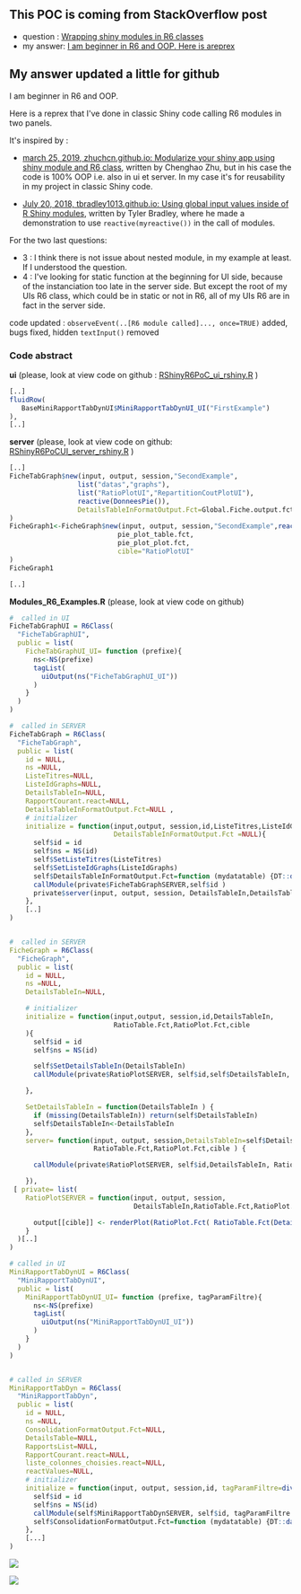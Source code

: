 ## This POC is coming from StackOverflow post

- question :  [Wrapping shiny modules in R6 classes](https://stackoverflow.com/questions/46693161/wrapping-shiny-modules-in-r6-classes)
- my answer: [I am beginner in R6 and OOP. Here is areprex](https://stackoverflow.com/questions/46693161/wrapping-shiny-modules-in-r6-classes/57464394#57464394)

## My answer updated a little for github

I am beginner in R6 and OOP.

Here is a reprex that I've done in classic Shiny code calling R6 modules in two panels. 

It's inspired by : 

- [march 25, 2019, zhuchcn.github.io: Modularize your shiny app using shiny module and R6 class](https://zhuchcn.github.io/projects/posts/en/2019-03-25/), written by Chenghao Zhu,  but in his case the code is 100% OOP i.e. also in ui et server. In my case it's for reusability in my project in classic Shiny code.


- [July 20, 2018, tbradley1013.github.io: Using global input values inside of R Shiny modules](https://tbradley1013.github.io/2018/07/20/r-shiny-modules--using-global-inputs/), written by Tyler Bradley, where he made a demonstration to use `reactive(myreactive())` in the call of modules. 



For the two last questions:

- 3 : I think there is not issue about nested module, in my example at least. If I understood the question.
- 4 : I've looking for static function at the beginning for UI side, because of the instanciation too late in the server side. But except the root of my UIs R6 class, which could be in static or not in R6, all of my UIs R6 are in fact in the server side.


code updated : `observeEvent(..[R6 module called]..., once=TRUE)` added, bugs fixed, hidden `textInput()` removed

### Code abstract

__ui__ (please, look at view code on github :
[RShinyR6PoC_ui_rshiny.R](https://github.com/philibe/RShinyR6POC/blob/main/ui_server_rshiny/ui_rshiny/RShinyR6PoC_ui_rshiny.R) )
```R
[..]
fluidRow(
   BaseMiniRapportTabDynUI$MiniRapportTabDynUI_UI("FirstExample")
),
[..]
```


__server__ (please, look at view code on github:
[RShinyR6PoCUI_server_rshiny.R](https://github.com/philibe/RShinyR6POC/blob/main/ui_server_rshiny/server_rshiny/RShinyR6PoCUI_server_rshiny.R) )
```R
[..]
FicheTabGraph$new(input, output, session,"SecondExample",
				 list("datas","graphs"),
				 list("RatioPlotUI","RepartitionCoutPlotUI"),
				 reactive(DonneesPie()),
				 DetailsTableInFormatOutput.Fct=Global.Fiche.output.fct
)
FicheGraph1<-FicheGraph$new(input, output, session,"SecondExample",reactive(DonneesPie()),
						   pie_plot_table.fct,
						   pie_plot_plot.fct,
						   cible="RatioPlotUI"
)
FicheGraph1

[..]
```

__Modules_R6_Examples.R__ (please, look at view code on github)
```R
#  called in UI
FicheTabGraphUI = R6Class(
  "FicheTabGraphUI",
  public = list(
    FicheTabGraphUI_UI= function (prefixe){
      ns<-NS(prefixe)
      tagList(
        uiOutput(ns("FicheTabGraphUI_UI"))
      )
    }
  )
)

#  called in SERVER
FicheTabGraph = R6Class(
  "FicheTabGraph",
  public = list(
    id = NULL,
    ns =NULL,
    ListeTitres=NULL,
    ListeIdGraphs=NULL,
    DetailsTableIn=NULL,
    RapportCourant.react=NULL,
    DetailsTableInFormatOutput.Fct=NULL ,
    # initializer
    initialize = function(input,output, session,id,ListeTitres,ListeIdGraphs,DetailsTableIn,
                          DetailsTableInFormatOutput.Fct =NULL){
      self$id = id
      self$ns = NS(id)
      self$SetListeTitres(ListeTitres)
      self$SetListeIdGraphs(ListeIdGraphs)
      self$DetailsTableInFormatOutput.Fct=function (mydatatable) {DT::datatable( mydatatable)}
      callModule(private$FicheTabGraphSERVER,self$id )
      private$server(input, output, session, DetailsTableIn,DetailsTableInFormatOutput.Fct)
    },
    [..]
)


#  called in SERVER
FicheGraph = R6Class(
  "FicheGraph",
  public = list(
    id = NULL,
    ns =NULL,
    DetailsTableIn=NULL,

    # initializer
    initialize = function(input,output, session,id,DetailsTableIn,
                          RatioTable.Fct,RatioPlot.Fct,cible
    ){
      self$id = id
      self$ns = NS(id)

      self$SetDetailsTableIn(DetailsTableIn)
      callModule(private$RatioPlotSERVER, self$id,self$DetailsTableIn, RatioTable.Fct,RatioPlot.Fct,cible )

    },

    SetDetailsTableIn = function(DetailsTableIn ) {
      if (missing(DetailsTableIn)) return(self$DetailsTableIn)
      self$DetailsTableIn<-DetailsTableIn
    },
    server= function(input, output, session,DetailsTableIn=self$DetailsTableIn,
                     RatioTable.Fct,RatioPlot.Fct,cible ) {

      callModule(private$RatioPlotSERVER, self$id,DetailsTableIn, RatioTable.Fct,RatioPlot.Fct,cible )

    }),
 [ private= list(
    RatioPlotSERVER = function(input, output, session,
                               DetailsTableIn,RatioTable.Fct,RatioPlot.Fct,cible ) {

      output[[cible]] <- renderPlot(RatioPlot.Fct( RatioTable.Fct(DetailsTableIn())))
    }
  )[..]
)

# called in UI
MiniRapportTabDynUI = R6Class(
  "MiniRapportTabDynUI",
  public = list(
    MiniRapportTabDynUI_UI= function (prefixe, tagParamFiltre){
      ns<-NS(prefixe)
      tagList(
        uiOutput(ns("MiniRapportTabDynUI_UI"))
      )
    }
  )
)


# called in SERVER
MiniRapportTabDyn = R6Class(
  "MiniRapportTabDyn",
  public = list(
    id = NULL,
    ns =NULL,
    ConsolidationFormatOutput.Fct=NULL,
    DetailsTable=NULL,
    RapportsList=NULL,
    RapportCourant.react=NULL,
    liste_colonnes_choisies.react=NULL,
    reactValues=NULL,
    # initializer
    initialize = function(input, output, session,id, tagParamFiltre=div()){
      self$id = id
      self$ns = NS(id)
      callModule(self$MiniRapportTabDynSERVER, self$id, tagParamFiltre )
      self$ConsolidationFormatOutput.Fct=function (mydatatable) {DT::datatable( mydatatable)}
    },
    [...]
)
```

![](RShinyR6POC1.jpg)

![](RShinyR6POC2.jpg)